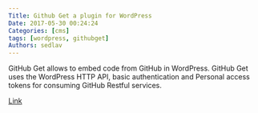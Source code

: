 ```yaml
---
Title: Github Get a plugin for WordPress
Date: 2017-05-30 00:24:24
Categories: [cms]
tags: [wordpress, githubget]
Authors: sedlav
---
```


GitHub Get allows to embed code from GitHub in WordPress. GitHub Get uses the WordPress HTTP API, basic authentication and Personal access tokens for consuming GitHub Restful services.

[Link](http://www.librebyte.net/en/php/github-get-a-plugin-for-wordpress/)
